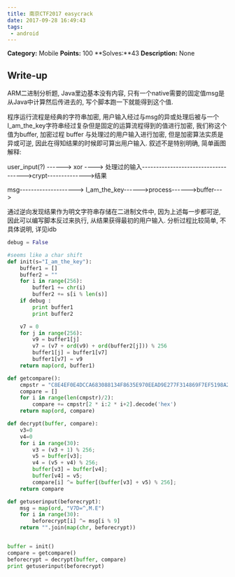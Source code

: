 ```yaml
---
title: 南京CTF2017 easycrack
date: 2017-09-28 16:49:43
tags: 
 - android
---
```



**Category:** Mobile
**Points:** 100
**Solves:**43
**Description:** None

## Write-up

ARM二进制分析题, Java里边基本没有内容, 只有一个native需要的固定值msg是从Java中计算然后传进去的, 写个脚本跑一下就能得到这个值.

程序运行流程是经典的字符串加密, 用户输入经过与msg的异或处理后被与一个I_am_the_key字符串经过复杂但是固定的运算流程得到的值进行加密, 我们称这个值为buffer, 加密过程 buffer 与处理过的用户输入进行加密, 但是加密算法实质是异或可逆, 因此在得知结果的时候即可算出用户输入. 叙述不是特别明确, 简单画图解释:

user_input(?)  ------> xor  ----> 处理过的输入------------------------------------>crypt-------------->结果

msg-------------------->              I_am_the_key------>process------>buffer--->

通过逆向发现结果作为明文字符串存储在二进制文件中, 因为上述每一步都可逆, 因此可以编写脚本反过来执行, 从结果获得最初的用户输入. 分析过程比较简单, 不具体说明, 详见idb

```python
debug = False

#seems like a char shift
def init(s="I_am_the_key"):
    buffer1 = []
    buffer2 = ""
    for i in range(256):
        buffer1 += chr(i)
        buffer2 += s[i % len(s)]
    if debug :
        print buffer1
        print buffer2

    v7 = 0
    for j in range(256):
        v9 = buffer1[j]
        v7 = (v7 + ord(v9) + ord(buffer2[j])) % 256
        buffer1[j] = buffer1[v7]
        buffer1[v7] = v9
    return map(ord, buffer1)

def getcompare():
    cmpstr = "C8E4EF0E4DCCA683088134F8635E970EEAD9E277F314869F7EF5198A2AA4"
    compare = []
    for i in range(len(cmpstr)/2):
        compare += cmpstr[2 * i:2 * i+2].decode('hex')
    return map(ord, compare)

def decrypt(buffer, compare):
    v3=0
    v4=0
    for i in range(30):
        v3 = (v3 + 1) % 256;
        v5 = buffer[v3];
        v4 = (v5 + v4) % 256;
        buffer[v3] = buffer[v4];
        buffer[v4] = v5;
        compare[i] ^= buffer[(buffer[v3] + v5) % 256];
    return compare

def getuserinput(beforecrypt):
    msg = map(ord, "V7D=^,M.E")
    for i in range(30):
        beforecrypt[i] ^= msg[i % 9]
    return "".join(map(chr, beforecrypt))


buffer = init()
compare = getcompare()
beforecrypt = decrypt(buffer, compare)
print getuserinput(beforecrypt)
```


